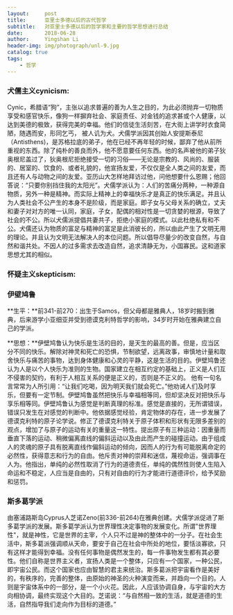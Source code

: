 ```yaml
---
layout:     post
title:      亚里士多德以后的古代哲学
subtitle:   对亚里士多德以后的哲学家和主要的哲学思想进行总结
date:       2018-06-28
author:     Yingshan Li
header-img: img/photograph/unl-9.jpg
catalog: true
tags:
    - 哲学
---
```


### 犬儒主义cynicism:
Cynic，希腊语“狗”，主张以追求普遍的善为人生之目的，为此必须抛弃一切物质享受和感官快乐，像狗一样摒弃社会、家庭责任、对金钱的追求甚或个人健康，以达到美德的极致，获得完美的幸福。他们的信徒生活刻苦，在大街上讲学时衣食简陋，随遇而安，形同乞丐， 被人讥为犬。犬儒学派因其创始人安提斯泰尼（Antisthens)，是苏格拉底的弟子，他在已经不再年轻的时候，鄙弃了他从前所重视的东西。除了纯朴的善良而外，他不愿意要任何东西。他的名声被他的弟子狄奥根尼盖过了，狄奥根尼拒绝接受一切的习俗——无论是宗教的、风尚的、服装的、居室的、饮食的、或者礼貌的，他宣扬友爱，不仅仅是全人类之间的友爱，而且还有人与动物之间的友爱。亚历山大怎样地拜访过他，问他想要什么恩赐；他回答说：“只要你别挡住我的太阳光”。犬儒学派认为：人们的苦痛分两种，一种源自物质，另外一种是精神。而实际上精神上的幸福快乐才是真正的快乐满足。并且认为人类社会不公产生的本身不是阶级，而是家庭。即子女与父母关系的确立，丈夫和妻子对对方的唯一认同，家庭，子女，配偶的相对性是一切贪婪的根源，导致了社会的不公。所以犬儒派提倡共妻共子，拒绝小家庭的模式。以此杜绝私有和不公。犬儒还认为物质的富足与精神的富足是此消彼长的，所以由此产生了文明无用的理论。并且认为文明无法解决人的本位问题。所以倡导尽量少的改变自然，与自然和谐共处。不因人的过多需求去改造自然，追求清静无为，小国寡民。这和道家思想尤其的相似。

### 怀疑主义skepticism: 

### 伊壁鸠鲁

**生平：**前341-前270：出生于Samos，但父母都是雅典人，18岁时搬到雅典，后来游学小亚细亚并受到德谟克利特哲学的影响，34岁时开始在雅典建立自己的学派。

**思想：**伊壁鸠鲁认为快乐是生活的目的，是天生的最高的善。但是，应当区分不同的快乐。解除对神灵和死亡的恐惧，节制欲望，远离政事，审慎地计量和取舍快乐与痛苦的事物，达到身体健康和心灵的平静，这是生活的目的。伊壁鸠鲁还认为人是以个人快乐为准则的生物。国家建立在相互约定的基础上，正义是人们互不侵害的契约，有利于人相互关系的便是正义的，否则是不正义的。 他有一句名言常常为人所引用：“让我们吃喝，因为明天我们就会死亡。”他劝诫人们及时享乐，但要有一定节制。伊壁鸠鲁虽然把快乐与幸福相等同，但却坚决反对把快乐与享乐相等同。伊壁鸠鲁认为感觉是判断真理的标准。感觉是直接的，无所谓错误，错误只发生在对感觉的判断中。他依据感觉经验，肯定物体的存在，进一步发展了德谟克利特的原子论学说。修正了德谟克利特关于原子体积和形状有无限多差别的观点，增加了与原子的运动有关的重量这一特性。提出原子有三种运动：因重量而垂直下落的运动、稍微偏离直线的偏斜运动以及由此而产生的碰撞运动。由于组成人的灵魂的原子具有脱离直线作偏斜运动的倾向，因而人的行为有可能脱离命定的必然性，获得意志和行为的自由。他斥责对神的崇拜和迷信，蔑视命运，强调事在人为。他指出，单纯的必然性取消了行为的道德责任，单纯的偶然性则使人生陷入命运和不稳定，人应当是自由的，只有对自由的行为才能进行道德评价，给予奖励和惩罚。

### 斯多葛学派
由塞浦路斯岛Cyprus人芝诺Zeno(前336-前264)在雅典创建。犬儒学派促进了斯多葛学派的发展。斯多葛学派认为世界理性决定事物的发展变化。所谓"世界理性"，就是神性，它是世界的主宰，个人只不过是神的整体中的一分子。在社会生活中，斯多葛派强调顺从天命，要安于自己在社会中所处的地位，要恬淡寡欲，只有这样才能得到幸福。没有任何事物是偶然发生的，每一件事物发生都有其必要性。他们自称是世界主义者，宣扬人类是一个整体，只应有一个国家，一种公民，即宇宙公民。而这个国家也应由智慧的君主来统治。斯多葛派把宇宙看作是美好的，有秩序的，完善的整体，由原始的神圣的火种演变而来，并趋向一个目的。人则是宇宙体系中的一部分，是一个小火花。因此，人应该协调自身，与宇宙的大方向相协调，最终实现这个大目的。芝诺说：“与自然相一致的生活，就是道德的生活，自然指导我们走向作为目标的道德。”